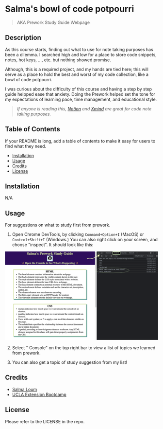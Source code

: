 # Salma's bowl of code potpourri
> AKA Prework Study Guide Webpage

## Description

As this course starts, finding out what to use for note taking purposes has been a dilemma. I searched high and low for a place to store code snippets, notes, hot keys, ..., etc. but nothing showed promise.

Although, this is a required project, and my hands are tied here; this will serve as a place to hold the best and worst of my code collection, like a bowl of code potpourri. 

I was curious about the difficulty of this course and having a step by step guide helpped ease that anxiety. Doing the Prework helped set the tone for my expectations of learning pace, time management, and educational style.

>*If anyone is reading this, [Notion](https://www.notion.so/) and [Xmind](https://xmind.app/) are great for code note taking purposes.*

## Table of Contents

If your README is long, add a table of contents to make it easy for users to find what they need.

- [Installation](#installation)
- [Usage](#usage)
- [Credits](#credits)
- [License](#license)

## Installation

N/A

## Usage
For suggestions on what to study first from prework.
1. Open Chrome DevTools, by clicking `Command+Option+I` (MacOS) or `Control+Shift+I` (Windows.) 
You can also right click on your screen, and choose "inspect".
It should look like this:

![Screenshot of how the console look like](assets/salma-steps.png)

2. Select " Console" on the top right bar to view a list of topics we learned from prework.

3. You can also get a topic of study suggestion from my list!

## Credits
- [Salma Loum](https://github.com/SalmaLoum/)
- [UCLA Extension Bootcamp](https://www.uclaextension.edu/?gclid=Cj0KCQiAgribBhDkARIsAASA5btdbwAz8x25r3b1deoRNIGxfkPFL11rAQMuCgQ7HYiqBH8CLr9CgLoaAktlEALw_wcB&gclsrc=aw.ds)

## License

Please refer to the LICENSE in the repo.